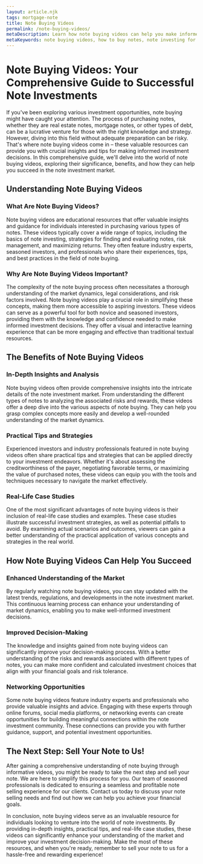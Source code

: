 ```yaml
---
layout: article.njk
tags: mortgage-note
title: Note Buying Videos
permalink: /note-buying-videos/
metaDescription: Learn how note buying videos can help you make informed investment decisions and achieve your financial goals.
metaKeywords: note buying videos, how to buy notes, note investing for beginners
---
```


# Note Buying Videos: Your Comprehensive Guide to Successful Note Investments

If you've been exploring various investment opportunities, note buying might have caught your attention. The process of purchasing notes, whether they are real estate notes, mortgage notes, or other types of debt, can be a lucrative venture for those with the right knowledge and strategy. However, diving into this field without adequate preparation can be risky. That's where note buying videos come in – these valuable resources can provide you with crucial insights and tips for making informed investment decisions. In this comprehensive guide, we'll delve into the world of note buying videos, exploring their significance, benefits, and how they can help you succeed in the note investment market.

## Understanding Note Buying Videos

### What Are Note Buying Videos?

Note buying videos are educational resources that offer valuable insights and guidance for individuals interested in purchasing various types of notes. These videos typically cover a wide range of topics, including the basics of note investing, strategies for finding and evaluating notes, risk management, and maximizing returns. They often feature industry experts, seasoned investors, and professionals who share their experiences, tips, and best practices in the field of note buying.

### Why Are Note Buying Videos Important?

The complexity of the note buying process often necessitates a thorough understanding of the market dynamics, legal considerations, and risk factors involved. Note buying videos play a crucial role in simplifying these concepts, making them more accessible to aspiring investors. These videos can serve as a powerful tool for both novice and seasoned investors, providing them with the knowledge and confidence needed to make informed investment decisions. They offer a visual and interactive learning experience that can be more engaging and effective than traditional textual resources.

## The Benefits of Note Buying Videos

### In-Depth Insights and Analysis

Note buying videos often provide comprehensive insights into the intricate details of the note investment market. From understanding the different types of notes to analyzing the associated risks and rewards, these videos offer a deep dive into the various aspects of note buying. They can help you grasp complex concepts more easily and develop a well-rounded understanding of the market dynamics.

### Practical Tips and Strategies

Experienced investors and industry professionals featured in note buying videos often share practical tips and strategies that can be applied directly to your investment endeavors. Whether it's about assessing the creditworthiness of the payer, negotiating favorable terms, or maximizing the value of purchased notes, these videos can equip you with the tools and techniques necessary to navigate the market effectively.

### Real-Life Case Studies

One of the most significant advantages of note buying videos is their inclusion of real-life case studies and examples. These case studies illustrate successful investment strategies, as well as potential pitfalls to avoid. By examining actual scenarios and outcomes, viewers can gain a better understanding of the practical application of various concepts and strategies in the real world.

## How Note Buying Videos Can Help You Succeed

### Enhanced Understanding of the Market

By regularly watching note buying videos, you can stay updated with the latest trends, regulations, and developments in the note investment market. This continuous learning process can enhance your understanding of market dynamics, enabling you to make well-informed investment decisions.

### Improved Decision-Making

The knowledge and insights gained from note buying videos can significantly improve your decision-making process. With a better understanding of the risks and rewards associated with different types of notes, you can make more confident and calculated investment choices that align with your financial goals and risk tolerance.

### Networking Opportunities

Some note buying videos feature industry experts and professionals who provide valuable insights and advice. Engaging with these experts through online forums, social media platforms, or networking events can create opportunities for building meaningful connections within the note investment community. These connections can provide you with further guidance, support, and potential investment opportunities.

## The Next Step: Sell Your Note to Us!

After gaining a comprehensive understanding of note buying through informative videos, you might be ready to take the next step and sell your note. We are here to simplify this process for you. Our team of seasoned professionals is dedicated to ensuring a seamless and profitable note selling experience for our clients. Contact us today to discuss your note selling needs and find out how we can help you achieve your financial goals.

In conclusion, note buying videos serve as an invaluable resource for individuals looking to venture into the world of note investments. By providing in-depth insights, practical tips, and real-life case studies, these videos can significantly enhance your understanding of the market and improve your investment decision-making. Make the most of these resources, and when you're ready, remember to sell your note to us for a hassle-free and rewarding experience!